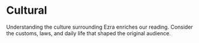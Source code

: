 # Cultural

Understanding the culture surrounding Ezra enriches our reading. Consider the customs, laws, and daily life that shaped the original audience.

